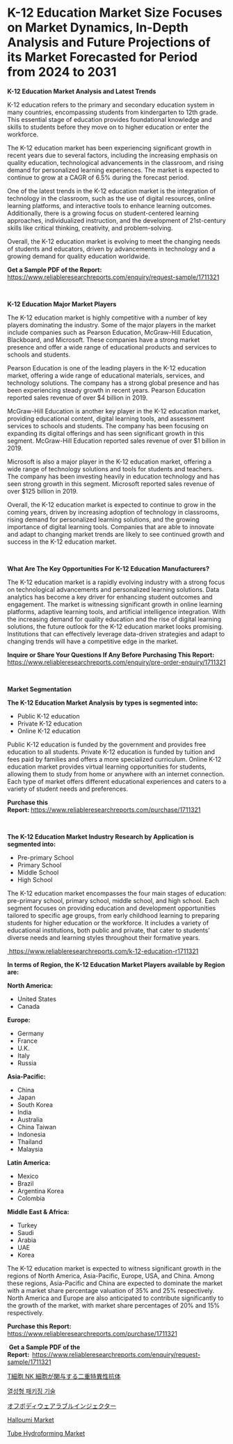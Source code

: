 <p><h1>K-12 Education Market Size Focuses on Market Dynamics, In-Depth Analysis and Future Projections of its Market Forecasted for Period from 2024 to 2031</h1></p><p><strong>K-12 Education Market Analysis and Latest Trends</strong></p>
<p><p>K-12 education refers to the primary and secondary education system in many countries, encompassing students from kindergarten to 12th grade. This essential stage of education provides foundational knowledge and skills to students before they move on to higher education or enter the workforce.</p><p>The K-12 education market has been experiencing significant growth in recent years due to several factors, including the increasing emphasis on quality education, technological advancements in the classroom, and rising demand for personalized learning experiences. The market is expected to continue to grow at a CAGR of 6.5% during the forecast period.</p><p>One of the latest trends in the K-12 education market is the integration of technology in the classroom, such as the use of digital resources, online learning platforms, and interactive tools to enhance learning outcomes. Additionally, there is a growing focus on student-centered learning approaches, individualized instruction, and the development of 21st-century skills like critical thinking, creativity, and problem-solving.</p><p>Overall, the K-12 education market is evolving to meet the changing needs of students and educators, driven by advancements in technology and a growing demand for quality education worldwide.</p></p>
<p><strong>Get a Sample PDF of the Report:&nbsp;</strong> <a href="https://www.reliableresearchreports.com/enquiry/request-sample/1711321">https://www.reliableresearchreports.com/enquiry/request-sample/1711321</a></p>
<p>&nbsp;</p>
<p><strong>K-12 Education Major Market Players</strong></p>
<p><p>The K-12 education market is highly competitive with a number of key players dominating the industry. Some of the major players in the market include companies such as Pearson Education, McGraw-Hill Education, Blackboard, and Microsoft. These companies have a strong market presence and offer a wide range of educational products and services to schools and students.</p><p>Pearson Education is one of the leading players in the K-12 education market, offering a wide range of educational materials, services, and technology solutions. The company has a strong global presence and has been experiencing steady growth in recent years. Pearson Education reported sales revenue of over $4 billion in 2019.</p><p>McGraw-Hill Education is another key player in the K-12 education market, providing educational content, digital learning tools, and assessment services to schools and students. The company has been focusing on expanding its digital offerings and has seen significant growth in this segment. McGraw-Hill Education reported sales revenue of over $1 billion in 2019.</p><p>Microsoft is also a major player in the K-12 education market, offering a wide range of technology solutions and tools for students and teachers. The company has been investing heavily in education technology and has seen strong growth in this segment. Microsoft reported sales revenue of over $125 billion in 2019.</p><p>Overall, the K-12 education market is expected to continue to grow in the coming years, driven by increasing adoption of technology in classrooms, rising demand for personalized learning solutions, and the growing importance of digital learning tools. Companies that are able to innovate and adapt to changing market trends are likely to see continued growth and success in the K-12 education market.</p></p>
<p>&nbsp;</p>
<p><strong>What Are The Key Opportunities For K-12 Education Manufacturers?</strong></p>
<p><p>The K-12 education market is a rapidly evolving industry with a strong focus on technological advancements and personalized learning solutions. Data analytics has become a key driver for enhancing student outcomes and engagement. The market is witnessing significant growth in online learning platforms, adaptive learning tools, and artificial intelligence integration. With the increasing demand for quality education and the rise of digital learning solutions, the future outlook for the K-12 education market looks promising. Institutions that can effectively leverage data-driven strategies and adapt to changing trends will have a competitive edge in the market.</p></p>
<p><strong>Inquire or Share Your Questions If Any Before Purchasing This Report:</strong> <a href="https://www.reliableresearchreports.com/enquiry/pre-order-enquiry/1711321">https://www.reliableresearchreports.com/enquiry/pre-order-enquiry/1711321</a></p>
<p>&nbsp;</p>
<p><strong>Market Segmentation</strong></p>
<p><strong>The K-12 Education Market Analysis by types is segmented into:</strong></p>
<p><ul><li>Public K-12 education</li><li>Private K-12 education</li><li>Online K-12 education</li></ul></p>
<p><p>Public K-12 education is funded by the government and provides free education to all students. Private K-12 education is funded by tuition and fees paid by families and offers a more specialized curriculum. Online K-12 education market provides virtual learning opportunities for students, allowing them to study from home or anywhere with an internet connection. Each type of market offers different educational experiences and caters to a variety of student needs and preferences.</p></p>
<p><strong>Purchase this Report:&nbsp;</strong><a href="https://www.reliableresearchreports.com/purchase/1711321">https://www.reliableresearchreports.com/purchase/1711321</a></p>
<p>&nbsp;</p>
<p><strong>The K-12 Education Market Industry Research by Application is segmented into:</strong></p>
<p><ul><li>Pre-primary School</li><li>Primary School</li><li>Middle School</li><li>High School</li></ul></p>
<p><p>The K-12 education market encompasses the four main stages of education: pre-primary school, primary school, middle school, and high school. Each segment focuses on providing education and development opportunities tailored to specific age groups, from early childhood learning to preparing students for higher education or the workforce. It includes a variety of educational institutions, both public and private, that cater to students' diverse needs and learning styles throughout their formative years.</p></p>
<p><a href="https://www.reliableresearchreports.com/k-12-education-r1711321">&nbsp;https://www.reliableresearchreports.com/k-12-education-r1711321</a></p>
<p><strong>In terms of Region, the K-12 Education Market Players available by Region are:</strong></p>
<p>
    <p> <strong> North America: </strong>
        <ul>
            <li>United States</li>
            <li>Canada</li>
        </ul>
        </p> 
    <p> <strong> Europe: </strong>
        <ul>
            <li>Germany</li>
            <li>France</li>
            <li>U.K.</li>
            <li>Italy</li>
            <li>Russia</li>
        </ul>
        </p> 
    <p> <strong> Asia-Pacific: </strong>
        <ul>
            <li>China</li>
            <li>Japan</li>
            <li>South Korea</li>
            <li>India</li>
            <li>Australia</li>
            <li>China Taiwan</li>
            <li>Indonesia</li>
            <li>Thailand</li>
            <li>Malaysia</li>
        </ul>
        </p> 
    <p> <strong> Latin America: </strong>
        <ul>
            <li>Mexico</li>
            <li>Brazil</li>
            <li>Argentina Korea</li>
            <li>Colombia</li>
        </ul>
        </p> 
    <p> <strong> Middle East & Africa: </strong>
        <ul>
            <li>Turkey</li>
            <li>Saudi</li>
            <li>Arabia</li>
            <li>UAE</li>
            <li>Korea</li>
        </ul>
    </p>
    </p>
<p><p>The K-12 education market is expected to witness significant growth in the regions of North America, Asia-Pacific, Europe, USA, and China. Among these regions, Asia-Pacific and China are expected to dominate the market with a market share percentage valuation of 35% and 25% respectively. North America and Europe are also anticipated to contribute significantly to the growth of the market, with market share percentages of 20% and 15% respectively.</p></p>
<p><strong>Purchase this Report: </strong><a href="https://www.reliableresearchreports.com/purchase/1711321">https://www.reliableresearchreports.com/purchase/1711321</a></p>
<p>&nbsp;<strong>Get a Sample PDF of the Report:&nbsp;&nbsp;</strong><a href="https://www.reliableresearchreports.com/enquiry/request-sample/1711321">https://www.reliableresearchreports.com/enquiry/request-sample/1711321</a></p>
<p><strong></strong></p>
<p><p><a href="https://github.com/BoydYundt1/Market-Research-Report-List-1/blob/main/5740457126776.md">T細胞 NK 細胞が関与する二重特異性抗体</a></p><p><a href="https://github.com/sammyUltyylrich9067856/Market-Research-Report-List-2/blob/main/9482629107177.md">열성형 패키징 기술</a></p><p><a href="https://github.com/JessKilback/Market-Research-Report-List-1/blob/main/1162839126777.md">オフボディウェアラブルインジェクター</a></p><p><a href="https://issuu.com/reportprime-2/docs/halloumi-market-size-2030.pptx">Halloumi Market</a></p><p><a href="https://github.com/angeliabkratze/Market-Research-Report-List-1/blob/main/tube-hydroforming-market.md">Tube Hydroforming Market</a></p></p>